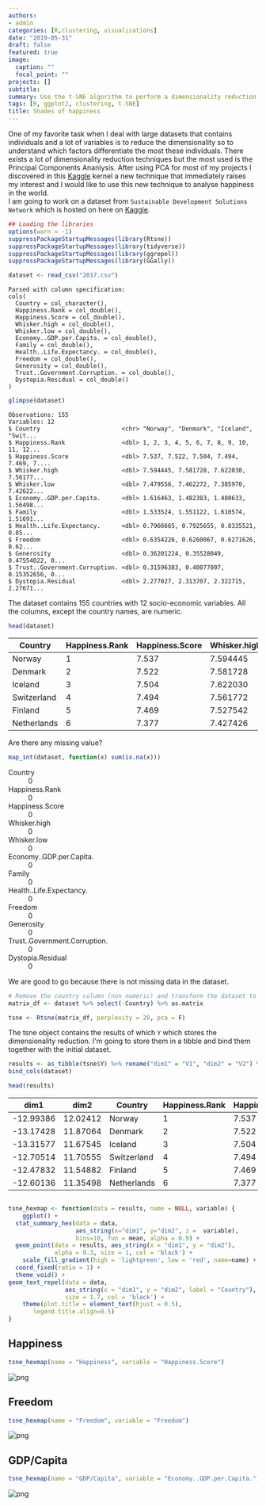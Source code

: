 ```yaml
---
authors:
- admin
categories: [R,clustering, visualizations]
date: "2019-05-31"
draft: false
featured: true
image:
  caption: ""
  focal_point: ""
projects: []
subtitle: 
summary: Use the t-SNE algorithm to perform a dimensionality reduction and plot the countries in a 2D hexmap
tags: [R, ggplot2, clustering, t-SNE]
title: Shades of happiness
---
```


One of my favorite task when I deal with large datasets that contains individuals and a lot of variables is to reduce the dimensionality so to understand which factors differentiate the most these individuals. There exists a lot of dimensionality reduction techniques but the most used is the Principal Components Ananlysis. After using PCA for most of my projects I discovered in this [Kaggle](https://www.kaggle.com/cherzy/spatial-representation-and-dim-reduction-t-sne) kernel a new technique that immediately raises my interest and I would like to use this new technique to analyse happiness in the world.  
I am going to work on a dataset from `Sustainable Development Solutions Network` which is hosted on here on [Kaggle](https://www.kaggle.com/unsdsn/world-happiness/downloads/world-happiness-report.zip/2). 

```R
## Loading the libraries
options(warn = -1)
suppressPackageStartupMessages(library(Rtsne))
suppressPackageStartupMessages(library(tidyverse))
suppressPackageStartupMessages(library(ggrepel))
suppressPackageStartupMessages(library(GGally))
```


```R
dataset <- read_csv("2017.csv")
```

    Parsed with column specification:
    cols(
      Country = col_character(),
      Happiness.Rank = col_double(),
      Happiness.Score = col_double(),
      Whisker.high = col_double(),
      Whisker.low = col_double(),
      Economy..GDP.per.Capita. = col_double(),
      Family = col_double(),
      Health..Life.Expectancy. = col_double(),
      Freedom = col_double(),
      Generosity = col_double(),
      Trust..Government.Corruption. = col_double(),
      Dystopia.Residual = col_double()
    )
    


```R
glimpse(dataset)
```

    Observations: 155
    Variables: 12
    $ Country                       <chr> "Norway", "Denmark", "Iceland", "Swit...
    $ Happiness.Rank                <dbl> 1, 2, 3, 4, 5, 6, 7, 8, 9, 10, 11, 12...
    $ Happiness.Score               <dbl> 7.537, 7.522, 7.504, 7.494, 7.469, 7....
    $ Whisker.high                  <dbl> 7.594445, 7.581728, 7.622030, 7.56177...
    $ Whisker.low                   <dbl> 7.479556, 7.462272, 7.385970, 7.42622...
    $ Economy..GDP.per.Capita.      <dbl> 1.616463, 1.482383, 1.480633, 1.56498...
    $ Family                        <dbl> 1.533524, 1.551122, 1.610574, 1.51691...
    $ Health..Life.Expectancy.      <dbl> 0.7966665, 0.7925655, 0.8335521, 0.85...
    $ Freedom                       <dbl> 0.6354226, 0.6260067, 0.6271626, 0.62...
    $ Generosity                    <dbl> 0.36201224, 0.35528049, 0.47554022, 0...
    $ Trust..Government.Corruption. <dbl> 0.31596383, 0.40077007, 0.15352656, 0...
    $ Dystopia.Residual             <dbl> 2.277027, 2.313707, 2.322715, 2.27671...
    

The dataset contains 155 countries with 12 socio-economic variables. All the columns, except the country names, are numeric.


```R
head(dataset)
```


<table>
<thead><tr><th scope=col>Country</th><th scope=col>Happiness.Rank</th><th scope=col>Happiness.Score</th><th scope=col>Whisker.high</th><th scope=col>Whisker.low</th><th scope=col>Economy..GDP.per.Capita.</th><th scope=col>Family</th><th scope=col>Health..Life.Expectancy.</th><th scope=col>Freedom</th><th scope=col>Generosity</th><th scope=col>Trust..Government.Corruption.</th><th scope=col>Dystopia.Residual</th></tr></thead>
<tbody>
	<tr><td>Norway     </td><td>1          </td><td>7.537      </td><td>7.594445   </td><td>7.479556   </td><td>1.616463   </td><td>1.533524   </td><td>0.7966665  </td><td>0.6354226  </td><td>0.3620122  </td><td>0.3159638  </td><td>2.277027   </td></tr>
	<tr><td>Denmark    </td><td>2          </td><td>7.522      </td><td>7.581728   </td><td>7.462272   </td><td>1.482383   </td><td>1.551122   </td><td>0.7925655  </td><td>0.6260067  </td><td>0.3552805  </td><td>0.4007701  </td><td>2.313707   </td></tr>
	<tr><td>Iceland    </td><td>3          </td><td>7.504      </td><td>7.622030   </td><td>7.385970   </td><td>1.480633   </td><td>1.610574   </td><td>0.8335521  </td><td>0.6271626  </td><td>0.4755402  </td><td>0.1535266  </td><td>2.322715   </td></tr>
	<tr><td>Switzerland</td><td>4          </td><td>7.494      </td><td>7.561772   </td><td>7.426227   </td><td>1.564980   </td><td>1.516912   </td><td>0.8581313  </td><td>0.6200706  </td><td>0.2905493  </td><td>0.3670073  </td><td>2.276716   </td></tr>
	<tr><td>Finland    </td><td>5          </td><td>7.469      </td><td>7.527542   </td><td>7.410458   </td><td>1.443572   </td><td>1.540247   </td><td>0.8091577  </td><td>0.6179509  </td><td>0.2454828  </td><td>0.3826115  </td><td>2.430182   </td></tr>
	<tr><td>Netherlands</td><td>6          </td><td>7.377      </td><td>7.427426   </td><td>7.326574   </td><td>1.503945   </td><td>1.428939   </td><td>0.8106961  </td><td>0.5853845  </td><td>0.4704898  </td><td>0.2826618  </td><td>2.294804   </td></tr>
</tbody>
</table>



Are there any missing value?


```R
map_int(dataset, function(x) sum(is.na(x)))
```


<dl class=dl-horizontal>
	<dt>Country</dt>
		<dd>0</dd>
	<dt>Happiness.Rank</dt>
		<dd>0</dd>
	<dt>Happiness.Score</dt>
		<dd>0</dd>
	<dt>Whisker.high</dt>
		<dd>0</dd>
	<dt>Whisker.low</dt>
		<dd>0</dd>
	<dt>Economy..GDP.per.Capita.</dt>
		<dd>0</dd>
	<dt>Family</dt>
		<dd>0</dd>
	<dt>Health..Life.Expectancy.</dt>
		<dd>0</dd>
	<dt>Freedom</dt>
		<dd>0</dd>
	<dt>Generosity</dt>
		<dd>0</dd>
	<dt>Trust..Government.Corruption.</dt>
		<dd>0</dd>
	<dt>Dystopia.Residual</dt>
		<dd>0</dd>
</dl>



We are good to go because there is not missing data in the dataset.


```R
# Remove the country column (non numeric) and transform the dataset to matrix
matrix_df <- dataset %>% select(-Country) %>% as.matrix
```


```R
tsne <- Rtsne(matrix_df, perplexity = 20, pca = F)
```

The tsne object contains the results of which `Y` which stores the dimensionality reduction. I'm going to store them in a tibble and bind them together with the initial dataset.


```R
results <- as_tibble(tsne$Y) %>% rename("dim1" = "V1", "dim2" = "V2") %>%
bind_cols(dataset)
```


```R
head(results)
```


<table>
<thead><tr><th scope=col>dim1</th><th scope=col>dim2</th><th scope=col>Country</th><th scope=col>Happiness.Rank</th><th scope=col>Happiness.Score</th><th scope=col>Whisker.high</th><th scope=col>Whisker.low</th><th scope=col>Economy..GDP.per.Capita.</th><th scope=col>Family</th><th scope=col>Health..Life.Expectancy.</th><th scope=col>Freedom</th><th scope=col>Generosity</th><th scope=col>Trust..Government.Corruption.</th><th scope=col>Dystopia.Residual</th></tr></thead>
<tbody>
	<tr><td>-12.99386  </td><td>12.02412   </td><td>Norway     </td><td>1          </td><td>7.537      </td><td>7.594445   </td><td>7.479556   </td><td>1.616463   </td><td>1.533524   </td><td>0.7966665  </td><td>0.6354226  </td><td>0.3620122  </td><td>0.3159638  </td><td>2.277027   </td></tr>
	<tr><td>-13.17428  </td><td>11.87064   </td><td>Denmark    </td><td>2          </td><td>7.522      </td><td>7.581728   </td><td>7.462272   </td><td>1.482383   </td><td>1.551122   </td><td>0.7925655  </td><td>0.6260067  </td><td>0.3552805  </td><td>0.4007701  </td><td>2.313707   </td></tr>
	<tr><td>-13.31577  </td><td>11.67545   </td><td>Iceland    </td><td>3          </td><td>7.504      </td><td>7.622030   </td><td>7.385970   </td><td>1.480633   </td><td>1.610574   </td><td>0.8335521  </td><td>0.6271626  </td><td>0.4755402  </td><td>0.1535266  </td><td>2.322715   </td></tr>
	<tr><td>-12.70514  </td><td>11.70555   </td><td>Switzerland</td><td>4          </td><td>7.494      </td><td>7.561772   </td><td>7.426227   </td><td>1.564980   </td><td>1.516912   </td><td>0.8581313  </td><td>0.6200706  </td><td>0.2905493  </td><td>0.3670073  </td><td>2.276716   </td></tr>
	<tr><td>-12.47832  </td><td>11.54882   </td><td>Finland    </td><td>5          </td><td>7.469      </td><td>7.527542   </td><td>7.410458   </td><td>1.443572   </td><td>1.540247   </td><td>0.8091577  </td><td>0.6179509  </td><td>0.2454828  </td><td>0.3826115  </td><td>2.430182   </td></tr>
	<tr><td>-12.60136  </td><td>11.35498   </td><td>Netherlands</td><td>6          </td><td>7.377      </td><td>7.427426   </td><td>7.326574   </td><td>1.503945   </td><td>1.428939   </td><td>0.8106961  </td><td>0.5853845  </td><td>0.4704898  </td><td>0.2826618  </td><td>2.294804   </td></tr>
</tbody>
</table>




```R

```


```R
tsne_hexmap <- function(data = results, name = NULL, variable) {
    ggplot() +
  stat_summary_hex(data = data, 
                   aes_string(x="dim1", y="dim2", z =  variable), 
                   bins=10, fun = mean, alpha = 0.9) +
  geom_point(data = results, aes_string(x = "dim1", y = "dim2"), 
             alpha = 0.3, size = 1, col = 'black') +
    scale_fill_gradient(high = 'lightgreen', low = 'red', name=name) +
  coord_fixed(ratio = 1) +
  theme_void() +
geom_text_repel(data = data, 
                aes_string(x = "dim1", y = "dim2", label = "Country"), 
                size = 1.7, col = 'black') +
    theme(plot.title = element_text(hjust = 0.5),
       legend.title.align=0.5)
}
```

## Happiness


```R
tsne_hexmap(name = "Happiness", variable = "Happiness.Score")
```


![png](output_17_0.png)


## Freedom


```R
tsne_hexmap(name = "Freedom", variable = "Freedom")
```


![png](output_19_0.png)

## GDP/Capita

```R
tsne_hexmap(name = "GDP/Capita", variable = "Economy..GDP.per.Capita.")
```


![png](output_20_0.png)


